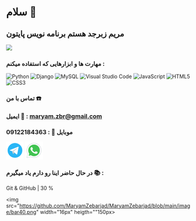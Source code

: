 # سلام 👋
## مریم زبرجد هستم برنامه نویس پایتون 
<img src=https://user-images.githubusercontent.com/115386517/225841791-e6eb2fcf-6de1-45ec-a5e8-0c321f0af245.gif>


### مهارت ها و ابزارهایی  که استفاده میکنم :
![Python](https://img.shields.io/badge/python-3670A0?style=for-the-badge&logo=python&logoColor=ffdd54)  ![Django](https://img.shields.io/badge/django-%23092E20.svg?style=for-the-badge&logo=django&logoColor=white)  ![MySQL](https://img.shields.io/badge/mysql-4479A1.svg?style=for-the-badge&logo=mysql&logoColor=white)   ![Visual Studio Code](https://img.shields.io/badge/Visual%20Studio%20Code-0078d7.svg?style=for-the-badge&logo=visual-studio-code&logoColor=white)  ![JavaScript](https://img.shields.io/badge/javascript-%23323330.svg?style=for-the-badge&logo=javascript&logoColor=%23F7DF1E) ![HTML5](https://img.shields.io/badge/html5-%23E34F26.svg?style=for-the-badge&logo=html5&logoColor=white)  ![CSS3](https://img.shields.io/badge/css3-%231572B6.svg?style=for-the-badge&logo=css3&logoColor=white)


### تماس با من ☎️ 
### ایمیل     📧  : maryam.zbr@gmail.com
### موبایل    📱   : 09122184363
<a href="https://t.me/MaryamZebarjad"><img src="https://github.com/MaryamZebarjad/MaryamZebarjad/blob/main/image/telegram.png"></a> <a href="https://t.me/MaryamZebarjad"><img src="https://github.com/MaryamZebarjad/MaryamZebarjad/blob/main/image/whatsapp.png"></a>

### در حال حاضر اینا رو دارم یاد میگیرم 📚 :
Git & GitHub | 30 %

<img src="https://github.com/MaryamZebarjad/MaryamZebarjad/blob/main/image/bar40.png" width="16px" heigth=""150px>

